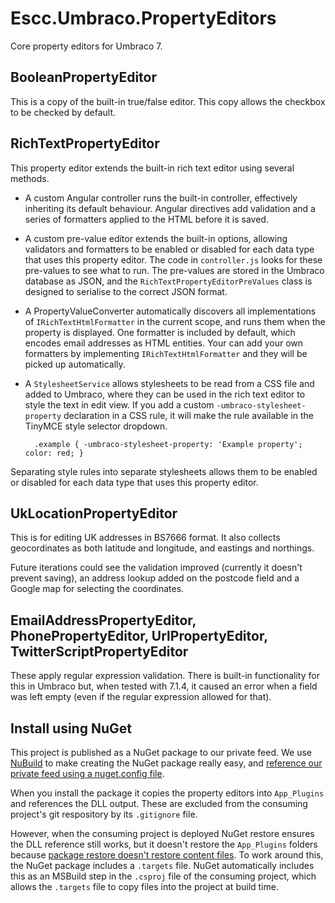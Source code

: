 Escc.Umbraco.PropertyEditors
============================

Core property editors for Umbraco 7.

BooleanPropertyEditor
---------------------
This is a copy of the built-in true/false editor. This copy allows the checkbox to be checked by default. 

RichTextPropertyEditor
------------------------------
This property editor extends the built-in rich text editor using several methods.

* A custom Angular controller runs the built-in controller, effectively inheriting its default behaviour. Angular directives add validation and a series of formatters applied to the HTML before it is saved. 

* A custom pre-value editor extends the built-in options, allowing validators and formatters to be enabled or disabled for each data type that uses this property editor. The code in `controller.js` looks for these pre-values to see what to run. The pre-values are stored in the Umbraco database as JSON, and the `RichTextPropertyEditorPreValues` class is designed to serialise to the correct JSON format.

* A PropertyValueConverter automatically discovers all implementations of `IRichTextHtmlFormatter` in the current scope, and runs them when the property is displayed. One formatter is included by default, which encodes email addresses as HTML entities. Your can add your own formatters by implementing `IRichTextHtmlFormatter` and they will be picked up automatically.

* A `StylesheetService` allows stylesheets to be read from a CSS file and added to Umbraco, where they can be used in the rich text editor to style the text in edit view. If you add a custom `-umbraco-stylesheet-property` declaration in a CSS rule, it will make the rule available in the TinyMCE style selector dropdown.
 
        .example { -umbraco-stylesheet-property: 'Example property'; color: red; }
Separating style rules into separate stylesheets allows them to be enabled or disabled for each data type that uses this property editor.

UkLocationPropertyEditor
------------------------
This is for editing UK addresses in BS7666 format. It also collects geocordinates as both latitude and longitude, and eastings and northings.

Future iterations could see the validation improved (currently it doesn't prevent saving), an address lookup added on the postcode field and a Google map for selecting the coordinates.

EmailAddressPropertyEditor, PhonePropertyEditor, UrlPropertyEditor, TwitterScriptPropertyEditor
------------------------------------------------- 
These apply regular expression validation. There is built-in functionality for this in Umbraco but, when tested with 7.1.4, it caused an error when a field was left empty (even if the regular expression allowed for that).  

Install using NuGet
-------------------

This project is published as a NuGet package to our private feed. We use [NuBuild](https://github.com/bspell1/NuBuild) to make creating the NuGet package really easy, and [reference our private feed using a nuget.config file](http://blog.davidebbo.com/2014/01/the-right-way-to-restore-nuget-packages.html).

When you install the package it copies the property editors into `App_Plugins` and references the DLL output. These are excluded from the consuming project's git respository by its `.gitignore` file. 

However, when the consuming project is deployed NuGet restore ensures the DLL reference still works, but it doesn't restore the `App_Plugins` folders because [package restore doesn't restore content files](http://jeffhandley.com/archive/2013/12/09/nuget-package-restore-misconceptions.aspx). To work around this, the NuGet package includes a `.targets` file. NuGet automatically includes this as an MSBuild step in the `.csproj` file of the consuming project, which allows the `.targets` file to copy files into the project at build time.